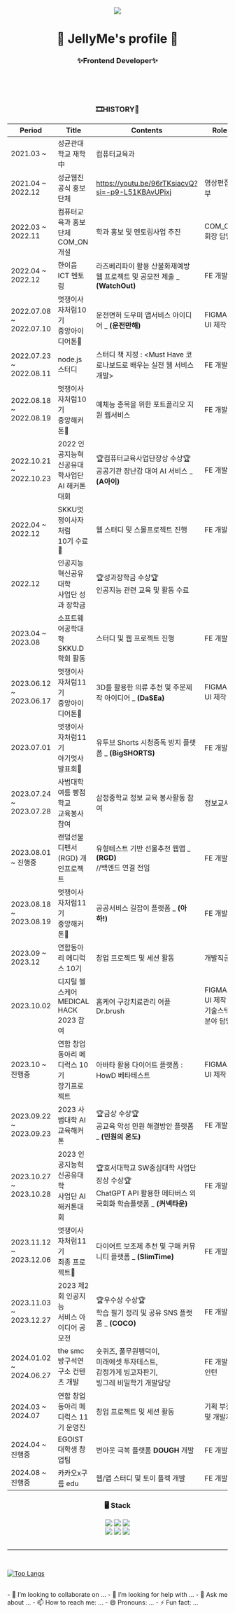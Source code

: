 <div align="center">
	<img src="https://capsule-render.vercel.app/api?type=wave&color=F5EBE0&reversal=true&height=380&section=header&text=JELLY._.ME&fontSize=90&fontColor=000000&animation=fadeIn" />
	<h1>🔎 JellyMe's profile 🍭</h1>
	<h3>✨Frontend Developer✨</h3>
	<br>
	

</div>

<div align="center">

<br>
<br>

<h3> 🎞HISTORY🎨 </h3>
	
| Period |   Title   | Contents | Role |
| --- | -------- | --- | --- |
| 2021.03 ~ | 성균관대학교 재학 中 | 컴퓨터교육과 | |
| 2021.04 ~ 2022.12 | 성균웹진 공식 홍보단체 | https://youtu.be/96rTKsiacvQ?si=-p9-L51KBAvUPixj | 영상편집부 |
| 2022.03 ~ 2022.11 | 컴퓨터교육과 홍보단체<br> COM_ON 개설| 학과 홍보 및 멘토링사업 추진 | COM_ON 회장 담당 |
| 2022.04 ~ 2022.12 | 한이음 ICT 멘토링 | 라즈베리파이 활용 산불화재예방 웹 프로젝트 및 공모전 제출 _ **(WatchOut)** | FE 개발 |
| 2022.07.08 ~ 2022.07.10 | 멋쟁이사자처럼10기<br> 중앙아이디어톤🦁 | 운전면허 도우미 앱서비스 아이디어 _ **(운전만해)** | FIGMA UI 제작 |
| 2022.07.23 ~ 2022.08.11 | node.js 스터디 | 스터디 책 지정 : <Must Have 코로나보드로 배우는 실전 웹 서비스 개발>  | FE 개발 |
| 2022.08.18 ~ 2022.08.19 | 멋쟁이사자처럼10기<br> 중앙해커톤🦁| 예체능 종목을 위한 포트폴리오 지원 웹서비스 | FE 개발 |
| 2022.10.21 ~ 2022.10.23 | 2022 인공지능혁신공유대학사업단<br> AI 해커톤대회| 🏆컴퓨터교육사업단장상 수상🏆<br>공공기관 장난감 대여 AI 서비스 _ **(A아이)** | FE 개발 |
| 2022.04 ~ 2022.12 | SKKU멋쟁이사자처럼<br> 10기 수료🦁 | 웹 스터디 및 스몰프로젝트 진행 | FE 개발 |
| 2022.12 | 인공지능혁신공유대학<br>사업단 성과 장학금| 🏆성과장학금 수상🏆<br>인공지능 관련 교육 및 활동 수료 | |
| 2023.04 ~ 2023.08 | 소프트웨어공학대학<br> SKKU.D 학회 활동 | 스터디 및 웹 프로젝트 진행 | FE 개발 |
| 2023.06.12 ~ 2023.06.17 | 멋쟁이사자처럼11기<br> 중앙아이디어톤🦁 | 3D를 활용한 의류 추천 및 주문제작 아이디어 _ **(DaSEa)** | FIGMA UI 제작 |
| 2023.07.01 | 멋쟁이사자처럼11기<br> 아기멋사발표회🦁 | 유투브 Shorts 시청중독 방지 플랫폼 _ **(BigSHORTS)** | FE 개발 |
| 2023.07.24 ~ 2023.07.28 | 사범대학 여름 빵점학교<br>교육봉사 참여 | 삼정중학교 정보 교육 봉사활동 참여 | 정보교사 |
| 2023.08.01 ~ 진행중 | 랜덤선물디펜서(RGD) 개인프로젝트 | 유형테스트 기반 선물추천 웹앱 _ **(RGD)** <br> //백엔드 연결 전임 | FE 개발 |
| 2023.08.18 ~ 2023.08.19 | 멋쟁이사자처럼11기<br> 중앙해커톤🦁| 공공서비스 길잡이 플랫폼 _ **(아하!)** | FE 개발 |
| 2023.09 ~ 2023.12 | 연합동아리 메디럭스 10기 | 창업 프로젝트 및 세션 활동 | 개발직군 |
| 2023.10.02 | 디지털 헬스케어 MEDICAL HACK 2023 참여 | 홈케어 구강치료관리 어플 Dr.brush | FIGMA UI 제작 및 기술스택 분야 담당 |
| 2023.10 ~ 진행중 | 연합 창업동아리 메디럭스 10기<br>장기프로젝트 | 아바타 활용 다이어트 플랫폼 : HowD 베타테스트 | FIGMA UI 제작 |
| 2023.09.22 ~ 2023.09.23 | 2023 사범대학 AI 교육해커톤| 🏆금상 수상🏆<br>공교육 악성 민원 해결방안 플랫폼 _ **(민원의 온도)** | FE 개발 |
| 2023.10.27 ~ 2023.10.28 | 2023 인공지능혁신공유대학<br>사업단 AI 해커톤대회| 🏆호서대학교 SW중심대학 사업단장상 수상🏆<br>ChatGPT API 활용한 메타버스 외국회화 학습플랫폼 _ **(커넥타운)** | FE 개발 |
| 2023.11.12 ~ 2023.12.06 | 멋쟁이사자처럼11기<br> 최종 프로젝트🦁 | 다이어트 보조제 추천 및 구매 커뮤니티 플랫폼 _ **(SlimTime)** | FE 개발 |
| 2023.11.03 ~ 2023.12.27 | 2023 제2회 인공지능<br> 서비스 아이디어 공모전| 🏆우수상 수상🏆<br>학습 필기 정리 및 공유 SNS 플랫폼 _ **(COCO)** | FE 개발 |
| 2024.01.02 ~ 2024.06.27 | the smc 방구석연구소 컨텐츠 개발 | 숏퀴즈, 풀무원펭덕이,<br>미래에셋 투자테스트,<br>감정가게 빙고자판기,<br>빙그레 비밀학기 개발담당 | FE 개발 인턴 |
| 2024.03 ~ 2024.07 | 연합 창업동아리 메디럭스 11기 운영진 | 창업 프로젝트 및 세션 활동 | 기획 부장 및 개발자 |
| 2024.04 ~ 진행중 | EGOIST 대학생 창업팀 | 번아웃 극복 플랫폼 **DOUGH** 개발 | FE 개발 |
| 2024.08 ~ 진행중 | 카카오x구름 edu | 웹/앱 스터디 및 토이 플젝 개발 | FE 개발 |






</div>



<div align="center">
	<h3> 🖥 Stack </h3>

  <img src="https://img.shields.io/badge/HTML5-E34F26?style=flat-square&logo=HTML5&logoColor=white"/>
  <img src="https://img.shields.io/badge/CSS3-1572B6?style=flat-square&logo=CSS3&logoColor=white"/>
  <img src="https://img.shields.io/badge/JavaScript-F7DF1E?style=flat-square&logo=JavaScript&logoColor=white"/>
	<br/>
  <img src="https://img.shields.io/badge/React-61DAFB?style=flat-square&logo=React&logoColor=white"/>
  <img src="https://img.shields.io/badge/Redux-764ABC?style=flat&logo=Redux&logoColor=white"/>	
  <img src="https://img.shields.io/badge/TypeScript-3178C6?style=flat&logo=TypeScript&logoColor=white"/>
	<br/>
	<br /><hr /><br />
 
 
</div>

[![Top Langs](https://github-readme-stats.vercel.app/api/top-langs/?username=jllee000&layout=compact)](https://github.com/anuraghazra/github-readme-stats)




<br> 
- 👯 I’m looking to collaborate on ...
- 🤔 I’m looking for help with ...
- 💬 Ask me about ...
- 📫 How to reach me: ...
- 😄 Pronouns: ...
- ⚡ Fun fact: ...

